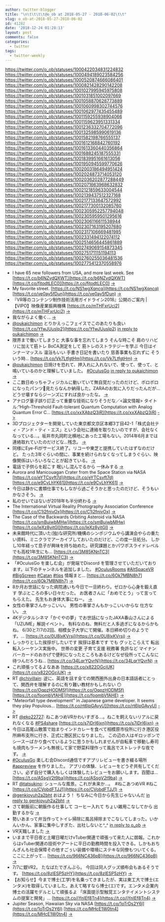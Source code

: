 ```yaml
---
author: twitter-blogger
title: "\n\t\t\t\t@o_ob at 2018-05-27 - 2018-06-02\t\t"
slug: o_ob-at-2018-05-27-2018-06-02
id: 41282
date: '2018-12-24 01:28:13'
layout: post
comments: false
categories:
  - twitter
tags:
  - twitter-weekly
---
```


https://twitter.com/o_ob/statuses/1000422034831224832 https://twitter.com/o_ob/statuses/1000494189023584256 https://twitter.com/o_ob/statuses/1000520874666086401 https://twitter.com/o_ob/statuses/1000821428290142208 https://twitter.com/o_ob/statuses/1001027995945975808 https://twitter.com/o_ob/statuses/1001031851002097669 https://twitter.com/o_ob/statuses/1001058870628773889 https://twitter.com/o_ob/statuses/1001060998302744576 https://twitter.com/o_ob/statuses/1001062977435455489 https://twitter.com/o_ob/statuses/1001159255938904066 https://twitter.com/o_ob/statuses/1001159623951331334 https://twitter.com/o_ob/statuses/1001236332704772096 https://twitter.com/o_ob/statuses/1001325985990619136 https://twitter.com/o_ob/statuses/1001582198766555137 https://twitter.com/o_ob/statuses/1001612168842760192 https://twitter.com/o_ob/statuses/1001613360440356864 https://twitter.com/o_ob/statuses/1001688245187555331 https://twitter.com/o_ob/statuses/1001839951661613056 https://twitter.com/o_ob/statuses/1001950945599770626 https://twitter.com/o_ob/statuses/1002003186494951424 https://twitter.com/o_ob/statuses/1002024873714053120 https://twitter.com/o_ob/statuses/1002036202877288449 https://twitter.com/o_ob/statuses/1002071663968632832 https://twitter.com/o_ob/statuses/1002121859633004544 https://twitter.com/o_ob/statuses/1002139437512327168 https://twitter.com/o_ob/statuses/1002177133647572992 https://twitter.com/o_ob/statuses/1002177300132085760 https://twitter.com/o_ob/statuses/1002305952257794048 https://twitter.com/o_ob/statuses/1002305959501295616 https://twitter.com/o_ob/statuses/1002306116611538944 https://twitter.com/o_ob/statuses/1002307163195207680 https://twitter.com/o_ob/statuses/1002317106669481985 https://twitter.com/o_ob/statuses/1002331494122074112 https://twitter.com/o_ob/statuses/1002514656445861889 https://twitter.com/o_ob/statuses/1002749069154873345 https://twitter.com/o_ob/statuses/1002751711151194113 https://twitter.com/o_ob/statuses/1002760255036481536 https://twitter.com/o_ob/statuses/1002775412370558976

*   I have 65 new followers from USA, and more last week. See [https://t.co/b6NZvdQXWT](https://t.co/b6NZvdQXWT) [https://t.co/fjtodtLEC0](https://t.co/fjtodtLEC0) [->](https://twitter.com/o_ob/statuses/1000422034831224832)
*   My favorite street. [https://t.co/NS1wgXqncq](https://t.co/NS1wgXqncq) [https://t.co/ve0ay5fDun](https://t.co/ve0ay5fDun) [->](https://twitter.com/o_ob/statuses/1000494189023584256)
*   『VR等のコンテンツ制作技術活用ガイドライン2018』公開のご案内 | 【VIPO】映像産業振興機構 [https://t.co/mTHFxrUci2](https://t.co/mTHFxrUci2) [->](https://twitter.com/o_ob/statuses/1000520874666086401)
*   我ながらよく働く... [->](https://twitter.com/o_ob/statuses/1000821428290142208)
*   [@oukaichimon](https://twitter.com/oukaichimon) とりかえっこフェイスでこのあたりも良い [https://t.co/YfwJUusIp2](https://t.co/YfwJUusIp2) [in reply to oukaichimon](https://twitter.com/oukaichimon/statuses/1000919634437070849) [->](https://twitter.com/o_ob/statuses/1001027995945975808)
*   限界まで働いてしまうと 大事な事を忘れてしまう そんな時こそ 肩のリハビリに加えて筋トレ BoCA測定をして 筋トレのストラテジーを学ぶ 今日はインナーマッスル 温浴もいい 手書き日記を書いたり 慈善事業も忘れずに そういう時… [https://t.co/Vk7LtfgtHm](https://t.co/Vk7LtfgtHm) [->](https://twitter.com/o_ob/statuses/1001031851002097669)
*   [@oukaichimon](https://twitter.com/oukaichimon) 日焼けを恐れて、押入れに入れないで、使って、使って、と鳴いているのかと理解していました。 [#OculusGo](https://twitter.com/search?q=%23OculusGo&src=hash) [in reply to oukaichimon](https://twitter.com/oukaichimon/statuses/1001049504554995713) [->](https://twitter.com/o_ob/statuses/1001058870628773889)
*   ここ数日めっちゃフィジカルに動いていて無自覚だったのだけど、ボロボロになったパンツ👖見たらなんか納得した。ZARAのお気に入りだったんだが…どうせ壊すならジーンズにすれば良かったな。 [->](https://twitter.com/o_ob/statuses/1001060998302744576)
*   アナログ量子誤り訂正って重要な技術になりそうだな／<論文情報> タイトル:“High-Threshold Fault-tolerant Quantum Computation with Analog Quantum Error C… [https://t.co/xxXAbzQ3iR](https://t.co/xxXAbzQ3iR) [->](https://twitter.com/o_ob/statuses/1001062977435455489)
*   3Dプロジェクターを開発していた東京都文京区本郷3丁目42-1「株式会社ティ・アンド・ティ・エス」という会社に連絡を取りたいのですが、会社なくなっている…。坂井市丸岡町北横地にあった工場もない。2014年6月までは連絡取れていたのだけどな…残念。 [->](https://twitter.com/o_ob/statuses/1001159255938904066)
*   同様にEye-Fiがサービス終了。リコーや東芝と提携していたはずなのだけど。 たった3年ぐらいの間に、事業を続けられなくなってしまうぐらい、映像関係はいろいろなことが起きている。 [->](https://twitter.com/o_ob/statuses/1001159623951331334)
*   電話で子供らを起こす 眠いし混んでるから 一休みする [->](https://twitter.com/o_ob/statuses/1001236332704772096)
*   Aurora and Manicouagan Crater from the Space Station via NASA [https://t.co/eYTCsvft7d](https://t.co/eYTCsvft7d) [https://t.co/e9CvLhYK61](https://t.co/e9CvLhYK61) [->](https://twitter.com/o_ob/statuses/1001325985990619136)
*   今日は静かに書類仕事でもしながら過ごそうかと思ったのだけど、そうもいかなさそう。 [->](https://twitter.com/o_ob/statuses/1001582198766555137)
*   私のせいではないが2018年も半分終わる [->](https://twitter.com/o_ob/statuses/1001612168842760192)
*   The International Virtual Reality Photography Association Conference [https://t.co/C1i2fnivOx](https://t.co/C1i2fnivOx) [->](https://twitter.com/o_ob/statuses/1001613360440356864)
*   The Case of the Backwards Orbiting Asteroid via NASA [https://t.co/smBuiwbMHw](https://t.co/smBuiwbMHw) [https://t.co/IeXz8yitGI](https://t.co/IeXz8yitGI) [->](https://twitter.com/o_ob/statuses/1001688245187555331)
*   未来館時代に頂いた(独)な研究所/機構のシンポジウムやら講演会やらの重たい資料、ミニクラでアーカイブしておいたのだけど、この度一旦処分。 しかし10年経って息子が興味を持ち始めた。研究課題とかパワポスライドレベルでも高校1年生にも… [https://t.co/3M85KNnTC3](https://t.co/3M85KNnTC3) [->](https://twitter.com/o_ob/statuses/1001839951661613056)
*   「#OculusGo を楽しむ会」が発端でDiscord を管理させていただいております。以下のチャンネルを追加しました。 [#OculusRooms](https://twitter.com/search?q=%23OculusRooms&src=hash) [#AltSpaceVR](https://twitter.com/search?q=%23AltSpaceVR&src=hash) [#BigScreen](https://twitter.com/search?q=%23BigScreen&src=hash) [#Catan](https://twitter.com/search?q=%23Catan&src=hash) [#tips](https://twitter.com/search?q=%23tips&src=hash) 情報まと… [https://t.co/6Ok7MBN8h7](https://t.co/6Ok7MBN8h7) [->](https://twitter.com/o_ob/statuses/1001950945599770626)
*   8か月お世話になった病院通いも今日で一旦終わり。ゼロから心身を鍛え直す 学ぶところの多い日々だった。 お医者さんに「おめでとう」って言ってもらえた。 先生もお身体大事にねー。 [->](https://twitter.com/o_ob/statuses/1002003186494951424)
*   女性の車掌さんかっこいい。 男性の車掌さんもかっこいいからな 仕方ない。 [->](https://twitter.com/o_ob/statuses/1002024873714053120)
*   4Kデジタルシネマ「かぐやの夢」でお世話になったJAXA春山さんによる「UZUME」解説イベント。 有料なのね、無料だと人多過ぎになるからかもね。 6/30と7/7の2回、相模女子大学にて開催。本日締め切りのようです。… [https://t.co/0U8lxKVrsj](https://t.co/0U8lxKVrsj) [->](https://twitter.com/o_ob/statuses/1002036202877288449)
*   しっかりとした挨拶がしたいです 挨拶は基本です でも グッとこらえて 転出転入シーケンス実施中。 世帯の変更 子育て支援 税務署 免許など マイナンバーカードのおかげで便利になったところもあるけどなぜ役所ってこんなに待つんだろうね… [https://t.co/34LqrYQvrN](https://t.co/34LqrYQvrN) [->](https://twitter.com/o_ob/statuses/1002071663968632832)
*   これ頑張ってるよなああ [https://t.co/x822OGcjUK](https://t.co/x822OGcjUK) [->](https://twitter.com/o_ob/statuses/1002121859633004544)
*   RT [@chivillain](https://twitter.com/chivillain): 逆に、英語を話す全ての関西圏外出身の日本語話者にとって、関西弁を理解するのに有り難い教材かもしれない 😶 [https://t.co/OqpzHODMSf](https://t.co/OqpzHODMSf) [https://t.co/foombVfAHE](https://t.co/foombVfAHE) [->](https://twitter.com/o_ob/statuses/1002139437512327168)
*   "Meteorfall type development" in Japanese game developer. It seems they play Populous... [https://t.co/rt6lpGAvyU](https://t.co/rt6lpGAvyU) [->](https://twitter.com/o_ob/statuses/1002177133647572992)
*   RT [@eko22727](https://twitter.com/eko22727): ねこあつめVRかわいすぎる…。ねこを飼えないリアルに戻れなくなる [#PS4share](https://twitter.com/search?q=%23PS4share&src=hash) [https://t.co/s7iDrI6ixn](https://t.co/s7iDrI6ixn) [->](https://twitter.com/o_ob/statuses/1002177300132085760)
*   今日は高尾山散策で始まりインドカレーを食べて相模原市役所に行き港区役所麻布支所に行き、正式に港区民になりました。 この辺の人はギロッポンでシースーばかり食べているように思うかもしれませんが自転車で移動し寿司も焼肉もラーメンも無視して家で野菜料理作って風呂でストレッチな夜です。 [->](https://twitter.com/o_ob/statuses/1002305952257794048)
*   [#OculusGo](https://twitter.com/search?q=%23OculusGo&src=hash) 楽しむ会Discord通信ですアプリレビューを書き綴る場所 [#appreview](https://twitter.com/search?q=%23appreview&src=hash) を作りました。 アプリの体験、レビューをどうぞ共有してください。必ず自分で購入もしくは体験したレビューをお願いします。百聞は… [https://t.co/ASsgV2t9ba](https://t.co/ASsgV2t9ba) [->](https://twitter.com/o_ob/statuses/1002305959501295616)
*   RT [@tatsukino](https://twitter.com/tatsukino): シュールな風景。これが未来か…。　#ねこあつめVR #ねこ [https://t.co/CVobdFTJJ1](https://t.co/CVobdFTJJ1) [->](https://twitter.com/o_ob/statuses/1002306116611538944)
*   [@genkioyuh2a2bht](https://twitter.com/genkioyuh2a2bht) おはよう！ ちなみに今日から先生じゃないんだ [in reply to genkioyuh2a2bht](https://twitter.com/genkioyuh2a2bht/statuses/1002306785187774464) [->](https://twitter.com/o_ob/statuses/1002307163195207680)
*   さて朝飯前に朝飯作る仕事して コーヒー入れて ちょい雑用こなしてから 出勤するかな [->](https://twitter.com/o_ob/statuses/1002317106669481985)
*   勢いあまって弁当作ってトイレ掃除に風呂掃除までこなしてしまった。いかんいかん、家事に集中しすぎた、出社しないと^_^ [in reply to o_ob](https://twitter.com/o_ob/statuses/1002317106669481985) [->](https://twitter.com/o_ob/statuses/1002331494122074112)
*   VR天職しました [->](https://twitter.com/o_ob/statuses/1002514656445861889)
*   いままで平日夜と土曜日曜だけvTuber関連で頑張って来た人に朗報。これからはvTuber関連の技術やアートに平日の勤務時間を投入できる。しかもおちんぎんも社会保障その他すごぅい装備や環境にステキな同僚もついてくる。ここに上がって… [https://t.co/966NC436pB](https://t.co/966NC436pB) [->](https://twitter.com/o_ob/statuses/1002749069154873345)
*   7/7に銀VR2。 たなばたでぎんぶら。 今回は同人グッズ頒布会もあるそうです。 [https://t.co/8zIESP5zHY](https://t.co/8zIESP5zHY) [->](https://twitter.com/o_ob/statuses/1002751711151194113)
*   【お知らせ】今まで博士(工学)を名乗ってきましたが、実は東工大で博士(エンタメ)を取得していました。あえて略すなら博士(エ)です。エンタメ企業内博士の活躍モデルとして頑張るよ 「床面提示型触覚エンタテイメントシステムの提案と開発」… [https://t.co/jYnIEf8Tn4](https://t.co/jYnIEf8Tn4) [->](https://twitter.com/o_ob/statuses/1002760255036481536)
*   Jupiter Season, Hawaiian Sky via NASA [https://t.co/1oTrDs2Y6l](https://t.co/1oTrDs2Y6l) [https://t.co/MHcE1W0tn4](https://t.co/MHcE1W0tn4) [->](https://twitter.com/o_ob/statuses/1002775412370558976)
